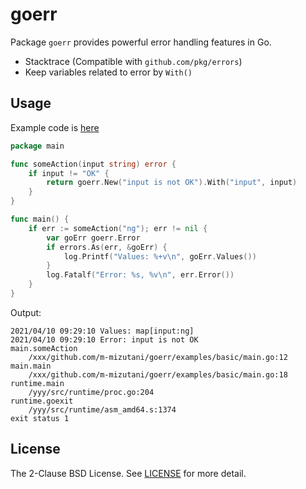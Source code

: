 # goerr

Package `goerr` provides powerful error handling features in Go.

- Stacktrace (Compatible with `github.com/pkg/errors`)
- Keep variables related to error by `With()`

## Usage

Example code is [here](examples/basic/main.go)
```go
package main

func someAction(input string) error {
    if input != "OK" {
        return goerr.New("input is not OK").With("input", input)
    }
}

func main() {
    if err := someAction("ng"); err != nil {
        var goErr goerr.Error
        if errors.As(err, &goErr) {
            log.Printf("Values: %+v\n", goErr.Values())
        }
        log.Fatalf("Error: %s, %v\n", err.Error())
    }
}
```

Output:
```
2021/04/10 09:29:10 Values: map[input:ng]
2021/04/10 09:29:10 Error: input is not OK
main.someAction
	/xxx/github.com/m-mizutani/goerr/examples/basic/main.go:12
main.main
	/xxx/github.com/m-mizutani/goerr/examples/basic/main.go:18
runtime.main
	/yyy/src/runtime/proc.go:204
runtime.goexit
	/yyy/src/runtime/asm_amd64.s:1374
exit status 1
```

## License

The 2-Clause BSD License. See [LICENSE](LICENSE) for more detail.
